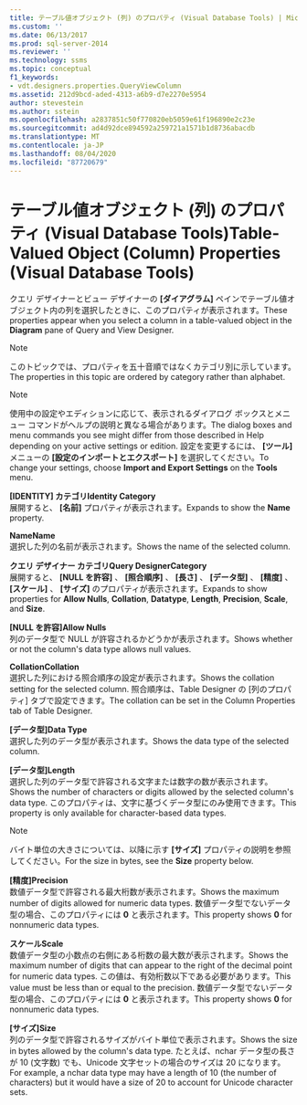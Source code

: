 ```yaml
---
title: テーブル値オブジェクト (列) のプロパティ (Visual Database Tools) | Microsoft Docs
ms.custom: ''
ms.date: 06/13/2017
ms.prod: sql-server-2014
ms.reviewer: ''
ms.technology: ssms
ms.topic: conceptual
f1_keywords:
- vdt.designers.properties.QueryViewColumn
ms.assetid: 212d9bcd-aded-4313-a6b9-d7e2270e5954
author: stevestein
ms.author: sstein
ms.openlocfilehash: a2837851c50f770820eb5059e61f196890e2c23e
ms.sourcegitcommit: ad4d92dce894592a259721a1571b1d8736abacdb
ms.translationtype: MT
ms.contentlocale: ja-JP
ms.lasthandoff: 08/04/2020
ms.locfileid: "87720679"
---
```

# <a name="table-valued-object-column-properties-visual-database-tools"></a><span data-ttu-id="0200c-102">テーブル値オブジェクト (列) のプロパティ (Visual Database Tools)</span><span class="sxs-lookup"><span data-stu-id="0200c-102">Table-Valued Object (Column) Properties (Visual Database Tools)</span></span>
  <span data-ttu-id="0200c-103">クエリ デザイナーとビュー デザイナーの **[ダイアグラム]** ペインでテーブル値オブジェクト内の列を選択したときに、このプロパティが表示されます。</span><span class="sxs-lookup"><span data-stu-id="0200c-103">These properties appear when you select a column in a table-valued object in the **Diagram** pane of Query and View Designer.</span></span>  
  
> [!NOTE]  
>  <span data-ttu-id="0200c-104">このトピックでは、プロパティを五十音順ではなくカテゴリ別に示しています。</span><span class="sxs-lookup"><span data-stu-id="0200c-104">The properties in this topic are ordered by category rather than alphabet.</span></span>  
  
> [!NOTE]  
>  <span data-ttu-id="0200c-105">使用中の設定やエディションに応じて、表示されるダイアログ ボックスとメニュー コマンドがヘルプの説明と異なる場合があります。</span><span class="sxs-lookup"><span data-stu-id="0200c-105">The dialog boxes and menu commands you see might differ from those described in Help depending on your active settings or edition.</span></span> <span data-ttu-id="0200c-106">設定を変更するには、 **[ツール]** メニューの **[設定のインポートとエクスポート]** を選択してください。</span><span class="sxs-lookup"><span data-stu-id="0200c-106">To change your settings, choose **Import and Export Settings** on the **Tools** menu.</span></span>  
  
 <span data-ttu-id="0200c-107">**[IDENTITY] カテゴリ**</span><span class="sxs-lookup"><span data-stu-id="0200c-107">**Identity Category**</span></span>  
 <span data-ttu-id="0200c-108">展開すると、 **[名前]** プロパティが表示されます。</span><span class="sxs-lookup"><span data-stu-id="0200c-108">Expands to show the **Name** property.</span></span>  
  
 <span data-ttu-id="0200c-109">**Name**</span><span class="sxs-lookup"><span data-stu-id="0200c-109">**Name**</span></span>  
 <span data-ttu-id="0200c-110">選択した列の名前が表示されます。</span><span class="sxs-lookup"><span data-stu-id="0200c-110">Shows the name of the selected column.</span></span>  
  
 <span data-ttu-id="0200c-111">**クエリ デザイナー カテゴリ**</span><span class="sxs-lookup"><span data-stu-id="0200c-111">**Query DesignerCategory**</span></span>  
 <span data-ttu-id="0200c-112">展開すると、 **[NULL を許容]** 、 **[照合順序]** 、 **[長さ]** 、 **[データ型]** 、 **[精度]** 、 **[スケール]** 、 **[サイズ]** のプロパティが表示されます。</span><span class="sxs-lookup"><span data-stu-id="0200c-112">Expands to show properties for **Allow Nulls**, **Collation**, **Datatype**, **Length**, **Precision**, **Scale**, and **Size**.</span></span>  
  
 <span data-ttu-id="0200c-113">**[NULL を許容]**</span><span class="sxs-lookup"><span data-stu-id="0200c-113">**Allow Nulls**</span></span>  
 <span data-ttu-id="0200c-114">列のデータ型で NULL が許容されるかどうかが表示されます。</span><span class="sxs-lookup"><span data-stu-id="0200c-114">Shows whether or not the column's data type allows null values.</span></span>  
  
 <span data-ttu-id="0200c-115">**Collation**</span><span class="sxs-lookup"><span data-stu-id="0200c-115">**Collation**</span></span>  
 <span data-ttu-id="0200c-116">選択した列における照合順序の設定が表示されます。</span><span class="sxs-lookup"><span data-stu-id="0200c-116">Shows the collation setting for the selected column.</span></span> <span data-ttu-id="0200c-117">照合順序は、Table Designer の [列のプロパティ] タブで設定できます。</span><span class="sxs-lookup"><span data-stu-id="0200c-117">The collation can be set in the Column Properties tab of Table Designer.</span></span>  
  
 <span data-ttu-id="0200c-118">**[データ型]**</span><span class="sxs-lookup"><span data-stu-id="0200c-118">**Data Type**</span></span>  
 <span data-ttu-id="0200c-119">選択した列のデータ型が表示されます。</span><span class="sxs-lookup"><span data-stu-id="0200c-119">Shows the data type of the selected column.</span></span>  
  
 <span data-ttu-id="0200c-120">**[データ型]**</span><span class="sxs-lookup"><span data-stu-id="0200c-120">**Length**</span></span>  
 <span data-ttu-id="0200c-121">選択した列のデータ型で許容される文字または数字の数が表示されます。</span><span class="sxs-lookup"><span data-stu-id="0200c-121">Shows the number of characters or digits allowed by the selected column's data type.</span></span> <span data-ttu-id="0200c-122">このプロパティは、文字に基づくデータ型にのみ使用できます。</span><span class="sxs-lookup"><span data-stu-id="0200c-122">This property is only available for character-based data types.</span></span>  
  
> [!NOTE]  
>  <span data-ttu-id="0200c-123">バイト単位の大きさについては、以降に示す **[サイズ]** プロパティの説明を参照してください。</span><span class="sxs-lookup"><span data-stu-id="0200c-123">For the size in bytes, see the **Size** property below.</span></span>  
  
 <span data-ttu-id="0200c-124">**[精度]**</span><span class="sxs-lookup"><span data-stu-id="0200c-124">**Precision**</span></span>  
 <span data-ttu-id="0200c-125">数値データ型で許容される最大桁数が表示されます。</span><span class="sxs-lookup"><span data-stu-id="0200c-125">Shows the maximum number of digits allowed for numeric data types.</span></span> <span data-ttu-id="0200c-126">数値データ型でないデータ型の場合、このプロパティには **0** と表示されます。</span><span class="sxs-lookup"><span data-stu-id="0200c-126">This property shows **0** for nonnumeric data types.</span></span>  
  
 <span data-ttu-id="0200c-127">**スケール**</span><span class="sxs-lookup"><span data-stu-id="0200c-127">**Scale**</span></span>  
 <span data-ttu-id="0200c-128">数値データ型の小数点の右側にある桁数の最大数が表示されます。</span><span class="sxs-lookup"><span data-stu-id="0200c-128">Shows the maximum number of digits that can appear to the right of the decimal point for numeric data types.</span></span> <span data-ttu-id="0200c-129">この値は、有効桁数以下である必要があります。</span><span class="sxs-lookup"><span data-stu-id="0200c-129">This value must be less than or equal to the precision.</span></span> <span data-ttu-id="0200c-130">数値データ型でないデータ型の場合、このプロパティには **0** と表示されます。</span><span class="sxs-lookup"><span data-stu-id="0200c-130">This property shows **0** for nonnumeric data types.</span></span>  
  
 <span data-ttu-id="0200c-131">**[サイズ]**</span><span class="sxs-lookup"><span data-stu-id="0200c-131">**Size**</span></span>  
 <span data-ttu-id="0200c-132">列のデータ型で許容されるサイズがバイト単位で表示されます。</span><span class="sxs-lookup"><span data-stu-id="0200c-132">Shows the size in bytes allowed by the column's data type.</span></span> <span data-ttu-id="0200c-133">たとえば、nchar データ型の長さが 10 (文字数) でも、Unicode 文字セットの場合のサイズは 20 になります。</span><span class="sxs-lookup"><span data-stu-id="0200c-133">For example, a nchar data type may have a length of 10 (the number of characters) but it would have a size of 20 to account for Unicode character sets.</span></span>  
  
  
